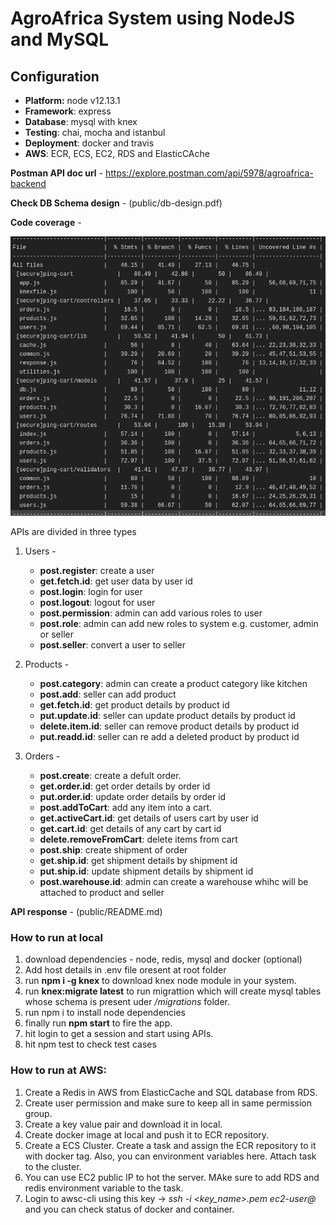 # AgroAfrica System using NodeJS and MySQL

## Configuration

- **Platform:** node v12.13.1
- **Framework**: express
- **Database**: mysql with knex
- **Testing**: chai, mocha and istanbul
- **Deployment**: docker and travis
- **AWS**: ECR, ECS, EC2, RDS and ElasticCAche

**Postman API doc url** - <https://explore.postman.com/api/5978/agroafrica-backend>


**Check DB Schema design** - (public/db-design.pdf)

**Code coverage** -

![alt text](/public/test-coverage.png)

APIs are divided in three types

1. Users -
    * **post.register**: create a user
    * **get.fetch.id**: get user data by user id
    * **post.login**: login for user
    * **post.logout**: logout for user
    * **post.permission**: admin can add various roles to user
    * **post.role**: admin can add new roles to system e.g. customer, admin or seller
    * **post.seller**: convert a user to seller

2. Products -
    * **post.category**: admin can create a product category like kitchen
    * **post.add**: seller can add product
    * **get.fetch.id**: get product details by product id
    * **put.update.id**: seller can update product details by product id
    * **delete.item.id**: seller can remove product details by product id
    * **put.readd.id**: seller can re add a deleted product by product id

3. Orders -
    * **post.create**: create a defult order.
    * **get.order.id**: get order details by order id
    * **put.order.id**: update order details by order id
    * **post.addToCart**: add any item into a cart.
    * **get.activeCart.id**: get details of users cart by user id
    * **get.cart.id**: get details of any cart by cart id
    * **delete.removeFromCart**: delete items from cart
    * **post.ship**: create shipment of order
    * **get.ship.id**: get shipment details by shipment id
    * **put.ship.id**: update shipment details by shipment id
    * **post.warehouse.id**: admin can create a warehouse whihc will be attached to product and seller

**API response** - (public/README.md)

### How to run at local

1. download dependencies - node, redis, mysql and docker (optional)
2. Add host details in .env file oresent at root folder
3. run **npm i -g knex** to download knex node module in your system.
4. run **knex:migrate latest** to run migrattion which will create mysql tables whose schema is present uder */migrations* folder.
5. run npm i to install node dependencies
6. finally run **npm start** to fire the app.
7. hit login to get a session and start using APIs.
8. hit npm test to check test cases

### How to run at AWS:

1. Create a Redis in AWS from ElasticCache and SQL database from RDS.
2. Create user permission and make sure to keep all in same permission group.
3. Create a key value pair and download it in local.
4. Create docker image at local and push it to ECR repository.
5. Create a ECS Cluster. Create a task and assign the ECR repository to it with docker tag. Also, you can environment variables here. Attach task to the cluster.
6. You can use EC2 public IP to hot the server. MAke sure to add RDS and redis environment variable to the task.
6. Login to awsc-cli using this key -> *ssh -i <key_name>.pem ec2-user@<public dns you can get from EC2 server>* and you can check status of docker and container.
